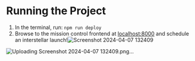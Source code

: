 # Running the Project

1. In the terminal, run: `npm run deploy`
2. Browse to the mission control frontend at [localhost:8000](http://localhost:8000) and schedule an interstellar launch!![Screenshot 2024-04-07 132409](https://github.com/RastinBadpeyma/nasa-project/assets/96711907/7319b310-20ee-426e-bfff-be4f8d3b1fa6)

![Uploading Screenshot 2024-04-07 132409.png…]()
